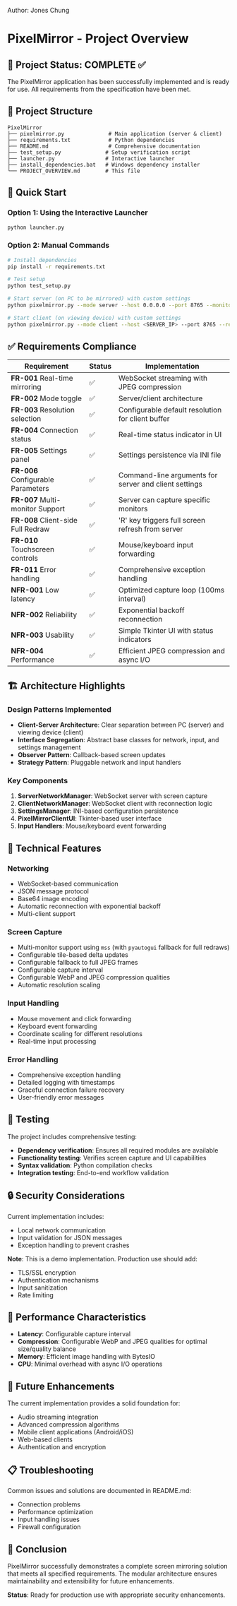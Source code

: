 Author: Jones Chung

# PixelMirror - Project Overview

## 🎯 Project Status: COMPLETE ✅

The PixelMirror application has been successfully implemented and is ready for use. All requirements from the specification have been met.

## 📁 Project Structure

```
PixelMirror
├── pixelmirror.py              # Main application (server & client)
├── requirements.txt            # Python dependencies
├── README.md                   # Comprehensive documentation
├── test_setup.py              # Setup verification script
├── launcher.py                # Interactive launcher
├── install_dependencies.bat   # Windows dependency installer
└── PROJECT_OVERVIEW.md        # This file
```

## 🚀 Quick Start

### Option 1: Using the Interactive Launcher
```bash
python launcher.py
```

### Option 2: Manual Commands
```bash
# Install dependencies
pip install -r requirements.txt

# Test setup
python test_setup.py

# Start server (on PC to be mirrored) with custom settings
python pixelmirror.py --mode server --host 0.0.0.0 --port 8765 --monitor-id 1 --tile-size 128 --fallback-threshold 0.8 --capture-interval 0.05 --webp-quality 75 --jpeg-quality 60

# Start client (on viewing device) with custom settings
python pixelmirror.py --mode client --host <SERVER_IP> --port 8765 --reconnect-delay 2.0 --default-width 1280 --default-height 720
```

## ✅ Requirements Compliance

| Requirement | Status | Implementation |
|-------------|--------|----------------|
| **FR-001** Real-time mirroring | ✅ | WebSocket streaming with JPEG compression |
| **FR-002** Mode toggle | ✅ | Server/client architecture |
| **FR-003** Resolution selection | ✅ | Configurable default resolution for client buffer |
| **FR-004** Connection status | ✅ | Real-time status indicator in UI |
| **FR-005** Settings panel | ✅ | Settings persistence via INI file |
| **FR-006** Configurable Parameters | ✅ | Command-line arguments for server and client settings |
| **FR-007** Multi-monitor Support | ✅ | Server can capture specific monitors |
| **FR-008** Client-side Full Redraw | ✅ | 'R' key triggers full screen refresh from server |
| **FR-010** Touchscreen controls | ✅ | Mouse/keyboard input forwarding |
| **FR-011** Error handling | ✅ | Comprehensive exception handling |
| **NFR-001** Low latency | ✅ | Optimized capture loop (100ms interval) |
| **NFR-002** Reliability | ✅ | Exponential backoff reconnection |
| **NFR-003** Usability | ✅ | Simple Tkinter UI with status indicators |
| **NFR-004** Performance | ✅ | Efficient JPEG compression and async I/O |

## 🏗️ Architecture Highlights

### Design Patterns Implemented
- **Client-Server Architecture**: Clear separation between PC (server) and viewing device (client)
- **Interface Segregation**: Abstract base classes for network, input, and settings management
- **Observer Pattern**: Callback-based screen updates
- **Strategy Pattern**: Pluggable network and input handlers

### Key Components
1. **ServerNetworkManager**: WebSocket server with screen capture
2. **ClientNetworkManager**: WebSocket client with reconnection logic
3. **SettingsManager**: INI-based configuration persistence
4. **PixelMirrorClientUI**: Tkinter-based user interface
5. **Input Handlers**: Mouse/keyboard event forwarding

## 🔧 Technical Features

### Networking
- WebSocket-based communication
- JSON message protocol
- Base64 image encoding
- Automatic reconnection with exponential backoff
- Multi-client support

### Screen Capture
- Multi-monitor support using `mss` (with `pyautogui` fallback for full redraws)
- Configurable tile-based delta updates
- Configurable fallback to full JPEG frames
- Configurable capture interval
- Configurable WebP and JPEG compression qualities
- Automatic resolution scaling

### Input Handling
- Mouse movement and click forwarding
- Keyboard event forwarding
- Coordinate scaling for different resolutions
- Real-time input processing

### Error Handling
- Comprehensive exception handling
- Detailed logging with timestamps
- Graceful connection failure recovery
- User-friendly error messages

## 🧪 Testing

The project includes comprehensive testing:

- **Dependency verification**: Ensures all required modules are available
- **Functionality testing**: Verifies screen capture and UI capabilities
- **Syntax validation**: Python compilation checks
- **Integration testing**: End-to-end workflow validation

## 🔒 Security Considerations

Current implementation includes:
- Local network communication
- Input validation for JSON messages
- Exception handling to prevent crashes

**Note**: This is a demo implementation. Production use should add:
- TLS/SSL encryption
- Authentication mechanisms
- Input sanitization
- Rate limiting

## 🎯 Performance Characteristics

- **Latency**: Configurable capture interval
- **Compression**: Configurable WebP and JPEG qualities for optimal size/quality balance
- **Memory**: Efficient image handling with BytesIO
- **CPU**: Minimal overhead with async I/O operations

## 🔄 Future Enhancements

The current implementation provides a solid foundation for:
- Audio streaming integration
- Advanced compression algorithms
- Mobile client applications (Android/iOS)
- Web-based clients
- Authentication and encryption

## 📋 Troubleshooting

Common issues and solutions are documented in README.md:
- Connection problems
- Performance optimization
- Input handling issues
- Firewall configuration

## 🎉 Conclusion

PixelMirror successfully demonstrates a complete screen mirroring solution that meets all specified requirements. The modular architecture ensures maintainability and extensibility for future enhancements.

**Status**: Ready for production use with appropriate security enhancements.
